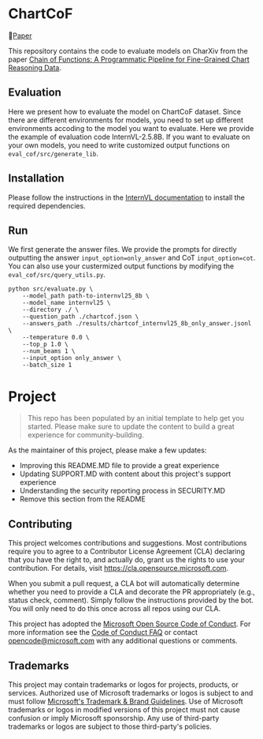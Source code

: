 
# ChartCoF
📄[Paper](xxx)

This repository contains the code to evaluate models on CharXiv from the paper [Chain of Functions: A Programmatic Pipeline for Fine-Grained Chart
Reasoning Data](xxx).


## Evaluation
Here we present how to evaluate the model on ChartCoF dataset. Since there are different environments for models, you need to set up different environments accoding to the model you want to evaluate. Here we provide the example of evaluation code InternVL-2.5.8B. If you want to evaluate on your own models, you need to write customized output functions on `eval_cof/src/generate_lib`.

## Installation

Please follow the instructions in the [InternVL documentation](https://internvl.readthedocs.io/en/latest/get_started/installation.html) to install the required dependencies.

## Run
We first generate the answer files. We provide the prompts for directly outputting the answer `input_option=only_answer` and CoT `input_option=cot`. You can also use your custermized output functions by modifying the `eval_cof/src/query_utils.py`.

```
python src/evaluate.py \
    --model_path path-to-internvl25_8b \
    --model_name internvl25 \
    --directory ./ \
    --question_path ./chartcof.json \
    --answers_path ./results/chartcof_internvl25_8b_only_answer.jsonl \
    --temperature 0.0 \
    --top_p 1.0 \
    --num_beams 1 \
    --input_option only_answer \
    --batch_size 1
```

# Project

> This repo has been populated by an initial template to help get you started. Please
> make sure to update the content to build a great experience for community-building.

As the maintainer of this project, please make a few updates:

- Improving this README.MD file to provide a great experience
- Updating SUPPORT.MD with content about this project's support experience
- Understanding the security reporting process in SECURITY.MD
- Remove this section from the README

## Contributing

This project welcomes contributions and suggestions.  Most contributions require you to agree to a
Contributor License Agreement (CLA) declaring that you have the right to, and actually do, grant us
the rights to use your contribution. For details, visit https://cla.opensource.microsoft.com.

When you submit a pull request, a CLA bot will automatically determine whether you need to provide
a CLA and decorate the PR appropriately (e.g., status check, comment). Simply follow the instructions
provided by the bot. You will only need to do this once across all repos using our CLA.

This project has adopted the [Microsoft Open Source Code of Conduct](https://opensource.microsoft.com/codeofconduct/).
For more information see the [Code of Conduct FAQ](https://opensource.microsoft.com/codeofconduct/faq/) or
contact [opencode@microsoft.com](mailto:opencode@microsoft.com) with any additional questions or comments.

## Trademarks

This project may contain trademarks or logos for projects, products, or services. Authorized use of Microsoft 
trademarks or logos is subject to and must follow 
[Microsoft's Trademark & Brand Guidelines](https://www.microsoft.com/en-us/legal/intellectualproperty/trademarks/usage/general).
Use of Microsoft trademarks or logos in modified versions of this project must not cause confusion or imply Microsoft sponsorship.
Any use of third-party trademarks or logos are subject to those third-party's policies.
